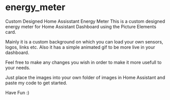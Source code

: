 # energy_meter
Custom Designed Home Assisstant Energy Meter
This is a custom designed energy meter for Home Assistant Dashboard using the Picture Elements card.

Mainly it is a custom background on which you can load your own sensors, logos, links etc.
Also it has a simple animated gif to be more live in your dashboard.

Feel free to make any changes you wish in order to make it more usefull to your needs.

Just place the images into your own folder of images in Home Assistant and paste my code to get started.

Have Fun :)
